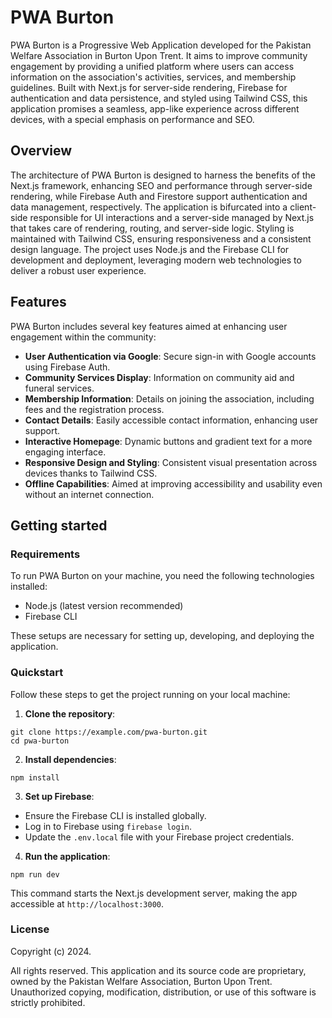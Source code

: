 # PWA Burton

PWA Burton is a Progressive Web Application developed for the Pakistan Welfare Association in Burton Upon Trent. It aims to improve community engagement by providing a unified platform where users can access information on the association's activities, services, and membership guidelines. Built with Next.js for server-side rendering, Firebase for authentication and data persistence, and styled using Tailwind CSS, this application promises a seamless, app-like experience across different devices, with a special emphasis on performance and SEO.

## Overview

The architecture of PWA Burton is designed to harness the benefits of the Next.js framework, enhancing SEO and performance through server-side rendering, while Firebase Auth and Firestore support authentication and data management, respectively. The application is bifurcated into a client-side responsible for UI interactions and a server-side managed by Next.js that takes care of rendering, routing, and server-side logic. Styling is maintained with Tailwind CSS, ensuring responsiveness and a consistent design language. The project uses Node.js and the Firebase CLI for development and deployment, leveraging modern web technologies to deliver a robust user experience.

## Features

PWA Burton includes several key features aimed at enhancing user engagement within the community:

- **User Authentication via Google**: Secure sign-in with Google accounts using Firebase Auth.
- **Community Services Display**: Information on community aid and funeral services.
- **Membership Information**: Details on joining the association, including fees and the registration process.
- **Contact Details**: Easily accessible contact information, enhancing user support.
- **Interactive Homepage**: Dynamic buttons and gradient text for a more engaging interface.
- **Responsive Design and Styling**: Consistent visual presentation across devices thanks to Tailwind CSS.
- **Offline Capabilities**: Aimed at improving accessibility and usability even without an internet connection.

## Getting started

### Requirements

To run PWA Burton on your machine, you need the following technologies installed:
- Node.js (latest version recommended)
- Firebase CLI

These setups are necessary for setting up, developing, and deploying the application.

### Quickstart

Follow these steps to get the project running on your local machine:

1. **Clone the repository**:
```
git clone https://example.com/pwa-burton.git
cd pwa-burton
```

2. **Install dependencies**:
```
npm install
```

3. **Set up Firebase**:
- Ensure the Firebase CLI is installed globally.
- Log in to Firebase using `firebase login`.
- Update the `.env.local` file with your Firebase project credentials.

4. **Run the application**:
```
npm run dev
```
This command starts the Next.js development server, making the app accessible at `http://localhost:3000`.

### License

Copyright (c) 2024.

All rights reserved. This application and its source code are proprietary, owned by the Pakistan Welfare Association, Burton Upon Trent. Unauthorized copying, modification, distribution, or use of this software is strictly prohibited.